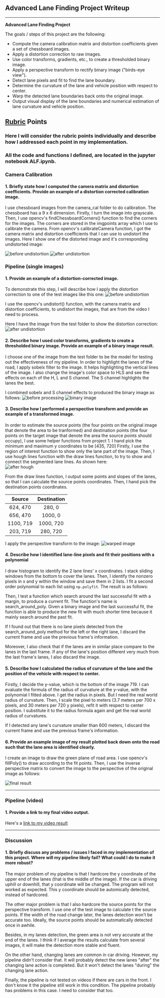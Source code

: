 ## Advanced Lane Finding Project Writeup

---

**Advanced Lane Finding Project**

The goals / steps of this project are the following:

* Compute the camera calibration matrix and distortion coefficients given a set of chessboard images.
* Apply a distortion correction to raw images.
* Use color transforms, gradients, etc., to create a thresholded binary image.
* Apply a perspective transform to rectify binary image ("birds-eye view").
* Detect lane pixels and fit to find the lane boundary.
* Determine the curvature of the lane and vehicle position with respect to center.
* Warp the detected lane boundaries back onto the original image.
* Output visual display of the lane boundaries and numerical estimation of lane curvature and vehicle position.

[//]: # (Image References)

[image1]: ./output_images/calibration1.jpg "distorted"
[image2]: ./output_images/undistorted.jpg "undistorted"
[image3]: ./output_images/test5.jpg "test image"
[image4]: ./output_images/undistorted_test5.jpg "undistorted test image"
[image5]: ./output_images/straight_lines1.jpg "before binary"
[image6]: ./output_images/binary_image.jpg "Binary Image"
[image7]: ./output_images/after_hough.jpg "After applying hough"
[image8]: ./output_images/warped_image.jpg "Perspective Transform"
[image9]: ./output_images/result.jpg "Video"
[video1]: ./project_output.mp4 "Video"


## [Rubric](https://review.udacity.com/#!/rubrics/571/view) Points

### Here I will consider the rubric points individually and describe how I addressed each point in my implementation.  

### All the code and functions I defined, are located in the jupyter notebook ALF.ipynb.


### Camera Calibration

#### 1. Briefly state how I computed the camera matrix and distortion coefficients. Provide an example of a distortion corrected calibration image.


I use chessboard images from the camera_cal folder to do calibration.  The chessboard has a 9 x 6 dimension.  Firstly, I turn the image into grayscale.  Then, I use opencv's findChessboardCorners() function to find the corners for the images.  The corners are stored in the imgpoints array which I use to calibrate the camera.  From opencv's calibrateCamera function, I got the camera matrix and distortion coefficients that I can use to undistort the images.  Here I show one of the distorted image and it's corresponding undistorted image:  

![before undistortion][image1]
![after undistortion][image2]



### Pipeline (single images)

#### 1. Provide an example of a distortion-corrected image.

To demonstrate this step, I will describe how I apply the distortion correction to one of the test images like this one:
![before undistortion][image3]


I use the opencv's undistort() function, with the camera matrix and distortion coefficients, to undistort the images, that are from the video I need to process.

Here I have the image from the test folder to show the distortion correction:
![after undistortion][image4]


#### 2. Describe how I used color transforms, gradients to create a thresholded binary image.  Provide an example of a binary image result.


I choose one of the image from the test folder to be the model for testing out the effectiveness of my pipeline.  In order to highlight the lanes of the road, I apply sobelx filter to the image.  It helps highlighting the vertical lines of the image.  I also change the image's color space to HLS and see the effects on each of the H, L and S channel.  The S channel highlights the lanes the best.  

I combined sobelx and S channel effects to produced the binary image as follows:
![before processing][image5]
![binary image][image6]


#### 3. Describe how I performed a perspective transform and provide an example of a transformed image.


In order to estimate the source points (the four points on the original image that denote the area to be tranformed) and destination points (the four points on the target image that denote the area the source points should occupy), I use some helper functions from project 1.  I hand pick the minimum and maximum y coordinates to be [435, 720]  Firstly, I use the region of interest function to show only the lane part of the image.  Then, I use hough lines function with the draw lines function, to try to show and connect the segmented lane lines.  As shown here:  
![after hough][image7]

From the draw lines function, I output some points and slopes of the lanes, so that I can calculate the source points coordinates.  Then, I hand pick the destination points coordinates.  

| Source        | Destination   | 
|:-------------:|:-------------:| 
| 624, 470      | 280, 0        | 
| 656, 470      | 1000, 0       |
| 1100, 719     | 1000, 720     |
| 203, 719      | 280, 720      |

I apply the perspective transform to the image:
![warped image][image8]


#### 4. Describe how I identified lane-line pixels and fit their positions with a polynomial


I draw histogram to identify the 2 lane lines' x coordinates.  I stack sliding windows from the bottom to cover the lanes.  Then, I identify the nonzero pixels in x and y within the window and save them in 2 lists.  I fit a second order polynomial to each list using `np.polyfit`.  The result is as follows:

Then, I test a function which search around the last successful fit with a margin, to produce a current fit.  The function's name is search_around_poly.  Given a binary image and the last successful fit, the function is able to produce the new fit with much shorter time because it mainly search around the past fit.  

If I found out that there is no lane pixels detected from the search_around_poly method for the left or the right lane, I discard the current frame and use the previous frame's information.

Moreover, I also check that if the lanes are in similar place compare to the lanes in the last frame.  If any of the lane's position different very much from the last frame's lanes, I also discard the image.

#### 5. Describe how I calculated the radius of curvature of the lane and the position of the vehicle with respect to center.


Firstly, I decide the y-value, which is the bottom of the image 719.  I can evaluate the formula of the radius of curvature at the y-value, with the polynomial I fitted above.  I get the radius in pixels.  But I need the real world radius of curvature.  Then, I scale the pixel to meters (3.7 meters per 700 x pixels, and 30 meters per 720 y pixels), refit it with respect to center position.  I substitute it to the radius formula again and get the real world radius of curvatures.

If I detected any lane's curvature smaller than 600 meters, I discard the current frame and use the previous frame's information.


#### 6. Provide an example image of my result plotted back down onto the road such that the lane area is identified clearly.


I create an image to draw the green plane of road area.  I use opencv's fillPoly() to draw according to the fit points.  Then, I use the inverse perspective matrix to convert the image to the perspective of the original image as follows:

![final result][image9]

---

### Pipeline (video)

#### 1. Provide a link to my final video output.  

Here's a [link to my video result](./project_output.mp4)


---

### Discussion

#### 1. Briefly discuss any problems / issues I faced in my implementation of this project.  Where will my pipeline likely fail?  What could I do to make it more robust?


The major problem of my pipeline is that I hardcore the y coordinate of the upper end of the lanes (that is the middle of the image).  If the car is driving uphill or downhill, that y coordinate will be changed.  The program will not worked as expected.  This y coordinate should be automically detected, instead of hardcored.  

The other major problem is that I also hardcore the source points for the perspective transform.  I use one of the test image to calculate t the source points.  If the width of the road change later, the lanes detection won't be accurate too.  Ideally, the source points should be automatically detected once in awhile.

Besides, in my lanes detection, the green area is not very accurate at the end of the lanes.  I think if I average the results calculate from several images, it will make the detection more stable and fluent.

On the other hand, changing lanes are common in car driving.  However, my pipeline didn't consider that.  It will probably detect the new lanes "after" the changing lane action is completed.  But it won't detect the lanes "during" the changing lane action.  

Finally, the pipeline is not tested on videos if there are cars in the front.  I don't know it the pipeline still work in this condition.  The pipeline probably has problems in this case.  I need to consider that too.
